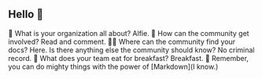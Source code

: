 ## Hello 👋

🙋‍ What is your organization all about? Alfie.
🌈 How can the community get involved? Read and comment.
👩‍💻 Where can the community find your docs? Here. 
Is there anything else the community should know? No criminal record.
🍿 What does your team eat for breakfast? Breakfast.
🧙 Remember, you can do mighty things with the power of [Markdown](I know.)
